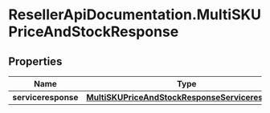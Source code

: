 # ResellerApiDocumentation.MultiSKUPriceAndStockResponse

## Properties

Name | Type | Description | Notes
------------ | ------------- | ------------- | -------------
**serviceresponse** | [**MultiSKUPriceAndStockResponseServiceresponse**](MultiSKUPriceAndStockResponseServiceresponse.md) |  | [optional] 


